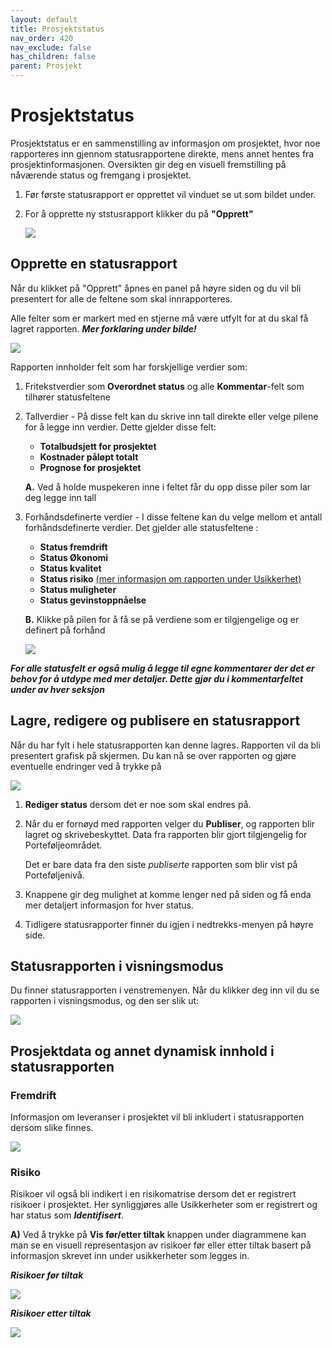```yaml
---
layout: default
title: Prosjektstatus
nav_order: 420
nav_exclude: false
has_children: false
parent: Prosjekt
---
```


# Prosjektstatus

Prosjektstatus er en sammenstilling av informasjon om prosjektet, hvor noe rapporteres inn gjennom statusrapportene direkte, mens annet hentes fra prosjektinformasjonen. Oversikten gir deg en visuell fremstilling på nåværende status og fremgang i prosjektet.

1. Før første statusrapport er opprettet vil vinduet se ut som bildet under.
2. For å opprette ny ststusrapport klikker du på **"Opprett"**

    ![](./media/42-Prosjektstatus.png)


## Opprette en statusrapport

Når du klikket på "Opprett" åpnes en panel på høyre siden og du vil bli presentert for alle de feltene som skal innrapporteres. 

Alle felter som er markert med en stjerne må være utfylt for at du skal få lagret rapporten. ***Mer forklaring under bilde!***

![](./media/42-NyStatus.png)

Rapporten innholder felt som har forskjellige verdier som:
1. Fritekstverdier som **Overordnet status** og alle **Kommentar**-felt som tilhører statusfeltene
2. Tallverdier - På disse felt kan du skrive inn tall direkte eller velge pilene for å legge inn verdier. Dette gjelder disse felt:
    - **Totalbudsjett for prosjektet**
    - **Kostnader påløpt totalt**
    - **Prognose for prosjektet**
      
     
     **A.** Ved å holde muspekeren inne i feltet får du opp disse piler som lar deg legge inn tall 

3.  Forhåndsdefinerte verdier - I disse feltene kan du velge mellom et antall forhåndsdefinerte verdier. Det gjelder alle statusfeltene :
    - **Status fremdrift**
    - **Status Økonomi**
    - **Status kvalitet**
    - **Status risiko** [(mer informasjon om rapporten under Usikkerhet)](./46-Usikkerhet.html)
    - **Status muligheter**
    - **Status gevinstoppnåelse**
  
    **B.** Klikke på pilen for å få se på verdiene som er tilgjengelige og er definert på forhånd
    
      ![](./media/42-Prosjektstatus-Feltverdi.png)

   ***For alle statusfelt er også mulig å legge til egne kommentarer der det er behov for å utdype med mer detaljer. Dette gjør du i kommentarfeltet under av hver seksjon***



## Lagre, redigere og publisere en statusrapport

Når du har fylt i hele statusrapporten kan denne lagres. Rapporten vil da bli presentert grafisk på skjermen. Du kan nå se over rapporten og gjøre eventuelle endringer ved å trykke på

![](./media/42-Prosjektstatus-Redigere-Publisere.png) 

1. **Rediger status** dersom det er noe som skal endres på.

2. Når du er fornøyd med rapporten velger du **Publiser**, og rapporten blir lagret og skrivebeskyttet. Data fra rapporten blir gjort tilgjengelig for Porteføljeområdet.

   Det er bare data fra den siste *publiserte* rapporten som blir vist på Porteføljenivå.
3. Knappene gir deg mulighet at komme lenger ned på siden og få enda mer detaljert informasjon for hver status. 
   
4. Tidligere statusrapporter finner du igjen i nedtrekks-menyen på høyre side.



## Statusrapporten i visningsmodus

Du finner statusrapporten i venstremenyen. Når du klikker deg inn vil du se rapporten i visningsmodus, og den ser slik ut:

![](./media/42-Prosjektstatus-Visning.png)




## Prosjektdata og annet dynamisk innhold i statusrapporten
### Fremdrift

Informasjon om leveranser i prosjektet vil bli inkludert i statusrapporten dersom slike finnes.

![](./media/42-Prosjektstatus-Fremdrift.png)



### Risiko
Risikoer vil også bli indikert i en risikomatrise dersom det er registrert risikoer i prosjektet. Her synliggjøres alle Usikkerheter som er registrert og har status som ***Identifisert***.

  **A)** Ved å trykke på **Vis før/etter tiltak** knappen under diagrammene kan man se en visuell representasjon av risikoer før eller etter tiltak basert på informasjon skrevet inn under usikkerheter som legges in.

***Risikoer før tiltak***

![](./media/42-Prosjektstatus-Risiko-forTiltak.png)

***Risikoer etter tiltak***

![](./media/42-Prosjektstatus-Risiko-etterTiltak.png)

